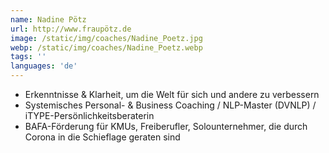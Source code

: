 ```yaml
---
name: Nadine Pötz
url: http://www.fraupötz.de
image: /static/img/coaches/Nadine_Poetz.jpg
webp: /static/img/coaches/Nadine_Poetz.webp
tags: ''
languages: 'de'
---
```


<ul><li>Erkenntnisse &amp; Klarheit, um die Welt für sich und andere zu verbessern</li><li>Systemisches Personal- &amp; Business Coaching / NLP-Master (DVNLP) / iTYPE-Persönlichkeitsberaterin</li><li>BAFA-Förderung für KMUs, Freiberufler, Solounternehmer, die durch Corona in die Schieflage geraten sind</li></ul>